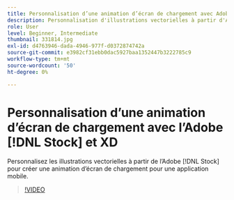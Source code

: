 ```yaml
---
title: Personnalisation d’une animation d’écran de chargement avec Adobe [!DNL Stock] et XD
description: Personnalisation d'illustrations vectorielles à partir d'Adobe [!DNL Stock] pour créer une animation d'écran de chargement pour une application mobile
role: User
level: Beginner, Intermediate
thumbnail: 331814.jpg
exl-id: d4763946-dada-4946-977f-d0372874742a
source-git-commit: e3982cf31ebb0dac5927baa1352447b3222785c9
workflow-type: tm+mt
source-wordcount: '50'
ht-degree: 0%

---
```


# Personnalisation d’une animation d’écran de chargement avec l’Adobe [!DNL Stock] et XD

Personnalisez les illustrations vectorielles à partir de l’Adobe [!DNL Stock] pour créer une animation d’écran de chargement pour une application mobile.

>[!VIDEO](https://video.tv.adobe.com/v/331814?hidetitle=true)
